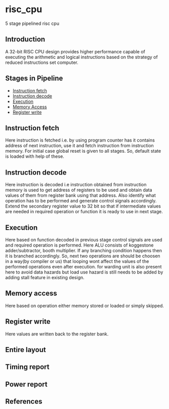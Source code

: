 # risc_cpu
5 stage pipelined risc cpu

## Introduction
A 32-bit RISC CPU design provides higher performance capable of executing the arithmetic and logical instructions based on the strategy of reduced instructions set computer.

## Stages in Pipeline

- [Instruction fetch](https://github.com/Sairamakula1999/risc_cpu/blob/main/README.md#instruction-fetch)
- [Instruction decode](https://github.com/Sairamakula1999/risc_cpu/blob/main/README.md#instruction-decode)
- [Execution](https://github.com/Sairamakula1999/risc_cpu/blob/main/README.md#execution)
- [Memory Access](https://github.com/Sairamakula1999/risc_cpu/blob/main/README.md#Memory-access)
- [Register write](https://github.com/Sairamakula1999/risc_cpu/blob/main/README.md#Register-write)

## Instruction fetch
Here instruction is fetched i.e. by using program counter has it contains address of next instruction, use it and fetch instruction from instruction memory. For initial case global reset is given to all stages. So, default state is loaded with help of these.

## Instruction decode
Here instruction is decoded i.e instruction obtained from instruction memory is used to get address of registers to be used and obtain data values of them from register bank using that address. Also identify what operation has to be performed and generate control signals accordingly. Extend the secondary register value to 32 bit so that if intermediate values are needed in required operation or function it is ready to use in next stage. 

## Execution
Here based on function decoded in previous stage control signals are used and required operation is performed. Here ALU consists of koggestone adder/subtractor, booth multiplier. If any branching condition happens then it is branched accordingly. So, next two operations are should be choosen in a way(by compiler or us) that looping wont affect the values of the performed operations even after execution. for warding unit is also present here to avoid data hazards but load use hazard is still needs to be added by adding stall feature in existing design.

## Memory access
Here based on operation either memory stored or loaded or simply skipped.

## Register write
Here values are written back to the register bank.



## Entire layout

## Timing report

## Power report

## References


